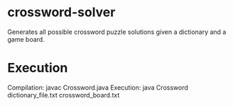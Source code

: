 # crossword-solver

Generates all possible crossword puzzle solutions given a dictionary and a game board.

# Execution

Compilation: javac Crossword.java
Execution: java Crossword dictionary_file.txt crossword_board.txt
